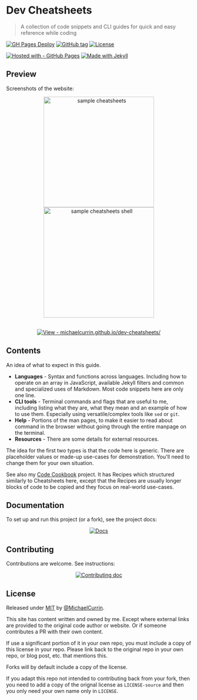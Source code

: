 # Dev Cheatsheets
> A collection of code snippets and CLI guides for quick and easy reference while coding

[![GH Pages Deploy](https://github.com/MichaelCurrin/dev-cheatsheets/workflows/GH%20Pages%20Deploy/badge.svg)](https://github.com/MichaelCurrin/dev-cheatsheets/actions?query=workflow:"GH+Pages+Deploy")
[![GitHub tag](https://img.shields.io/github/tag/MichaelCurrin/dev-cheatsheets?include_prereleases=&sort=semver&color=5d15a1)](https://github.com/MichaelCurrin/dev-cheatsheets/releases/)
[![License](https://img.shields.io/badge/License-MIT-blue)](#license)

[![Hosted with - GitHub Pages](https://img.shields.io/badge/Hosted_with-GitHub_Pages-blue?logo=github&logoColor=white)](https://pages.github.com/)
[![Made with Jekyll](https://img.shields.io/badge/Jekyll-4-blue.svg?logo=jekyll)](https://jekyllrb.com)


## Preview

Screenshots of the website:

<div align="center">
    <a href="https://michaelcurrin.github.io/dev-cheatsheets/cheatsheets/">
        <img src="/sample-cheatsheets.png" height="300"
            alt="sample cheatsheets"
            title="Go to Cheatsheets homepage"/>
    </a>
    <a href="https://michaelcurrin.github.io/dev-cheatsheets/cheatsheets/shell/">
        <img src="/sample-shell.png" height="300"
            alt="sample cheatsheets shell"
            title="Go to Shell cheatsheet"/>
    </a>
</div>

<br>

<div align="center">

[![View - michaelcurrin.github.io/dev-cheatsheets/](https://img.shields.io/static/v1?label=View+site&message=Dev+Cheatsheets&color=2ea44f&style=for-the-badge)](michaelcurrin.github.io/dev-cheatsheets/)

</div>


## Contents

An idea of what to expect in this guide.

- **Languages** - Syntax and functions across languages. Including how to operate on an array in JavaScript, available Jekyll filters and common and specialized uses of Markdown. Most code snippets here are only one line.
- **CLI tools** - Terminal commands and flags that are useful to me, including listing what they are, what they mean and an example of how to use them. Especially using versatile/complex tools like `sed` or `git`.
- **Help** - Portions of the man pages, to make it easier to read about command in the browser without going through the entire manpage on the terminal.
- **Resources** - There are some details for external resources.

The idea for the first two types is that the code here is generic. There are placeholder values or made-up use-cases for demonstration. You'll need to change them for your own situation.

See also my [Code Cookbook](https://michaelcurrin.github.io/code-cookbook/) project. It has Recipes which structured similarly to Cheatsheets here, except that the Recipes are usually longer blocks of code to be copied and they focus on real-world use-cases.


## Documentation

To set up and run this project (or a fork), see the project docs:

<div align="center">

[![Docs](https://img.shields.io/badge/View-Project_docs-blue?style=for-the-badge)](/docs/)

</div>


## Contributing

Contributions are welcome. See instructions:

<div align="center">

[![Contributing doc](https://img.shields.io/badge/View-Contributing-blue?style=for-the-badge)](/CONTRIBUTING.md)

</div>


## License

Released under [MIT](/LICENSE) by [@MichaelCurrin](https://github.com/MichaelCurrin/dev-cheatsheets).

This site has content written and owned by me. Except where external links are provided to the original code author or website. Or if someone contributes a PR with their own content.

If use a significant portion of it in your own repo, you must include a copy of this license in your repo. Please link back to the original repo in your own repo, or blog post, etc. that mentions this.

Forks will by default include a copy of the license.

If you adapt this repo not intended to contributing back from your fork, then you need to add a copy of the orignal license as `LICENSE-source` and then you only need your own name only in `LICENSE`.
